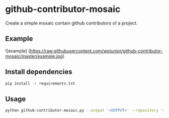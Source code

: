 github-contributor-mosaic
=========================

Create a simple mosaic contain github contributors of a project.

Example
-------
![example]
(https://raw.githubusercontent.com/wpjunior/github-contributor-mosaic/master/example.jpg)


Install dependencies
--------------------
```bash
pip install -r requirements.txt
```

Usage
-----

```bash
python github-contributor-mosaic.py --output '<OUTPUT>' --repository '<GITHUB_REPOSITORY>'
```
